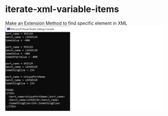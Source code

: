 # iterate-xml-variable-items
Make an Extension Method to find specific element in XML
![screenshot](https://github.com/IVSoftware/iterate-xml-variable-items/blob/master/iterate_xml_variable_items/ReadMe/screenshot.png?raw=true)

